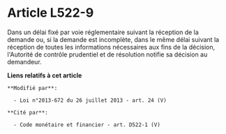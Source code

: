 # Article L522-9

Dans un délai fixé par voie réglementaire suivant la réception de la demande ou, si la demande est incomplète, dans le même
délai suivant la réception de toutes les informations nécessaires aux fins de la décision, l'Autorité de contrôle prudentiel
et de résolution notifie sa décision au demandeur.

**Liens relatifs à cet article**

	**Modifié par**:

	  - Loi n°2013-672 du 26 juillet 2013 - art. 24 (V)

	**Cité par**:

	  - Code monétaire et financier - art. D522-1 (V)
